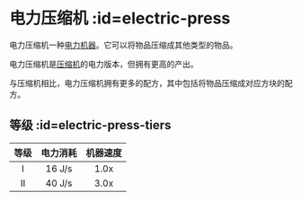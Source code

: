 # 电力压缩机 :id=electric-press

电力压缩机一种[电力机器](/Electric-Machines#machines)。它可以将物品压缩成其他类型的物品。

电力压缩机是[压缩机](/Compressor)的电力版本，但拥有更高的产出。

与压缩机相比，电力压缩机拥有更多的配方，其中包括将物品压缩成对应方块的配方。

## 等级 :id=electric-press-tiers

| 等级 | 电力消耗 | 机器速度 |
| :--: | :----: | :--------------: |
| I    | 16 J/s | 1.0x             |
| II   | 40 J/s | 3.0x             |
